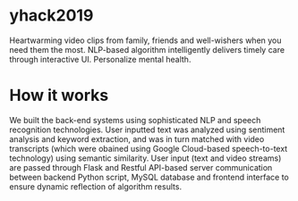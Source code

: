 # yhack2019

Heartwarming video clips from family, friends and well-wishers when you need them the most. NLP-based algorithm intelligently delivers timely care through interactive UI. 
Personalize mental health.

# How it works

We built the back-end systems using sophisticated NLP and speech recognition technologies. User inputted text was analyzed using sentiment analysis and keyword extraction, and was in turn matched with video transcripts (which were obained using Google Cloud-based speech-to-text technology) using semantic similarity. User input (text and video streams) are passed through Flask and Restful API-based server communication between backend Python script, MySQL database and frontend interface to ensure dynamic reflection of algorithm results.

